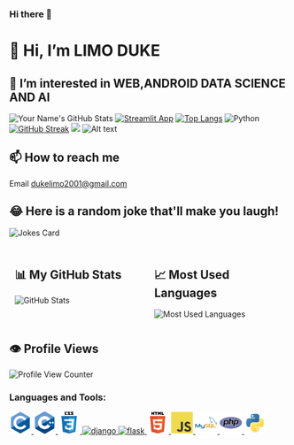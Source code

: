 ### Hi there 👋

<!--
**LIMO2001/LIMO2001** is a ✨ _special_ ✨ repository because its `README.md` (this file) appears on your GitHub profile.

Here are some ideas to get you started:

- 🔭 I’m currently working on ...
- 🌱 I’m currently learning ...
- 👯 I’m looking to collaborate on ...
- 🤔 I’m looking for help with ...
- 💬 Ask me about ...
- 📫 How to reach me: ...
- 😄 Pronouns: ...
- ⚡ Fun fact: ...
-->
# 👋 Hi, I’m LIMO DUKE
## 👀 I’m interested in WEB,ANDROID DATA SCIENCE AND AI

![Your Name's GitHub Stats](https://github-readme-stats.vercel.app/api?username=LIMO2001&show_icons=true&theme=radical)
[![Streamlit App](https://static.streamlit.io/badges/streamlit_badge_black_white.svg)](https://LIMO2001-quant-goldman-sachs-forecastingapp-yxn34x.streamlit.app/) [![Top Langs](https://github-readme-stats.vercel.app/api/top-langs/?username=LIMO2001&layout=compact&theme=tokyonight)](https://github.com/LIMO2001/github-readme-stats) ![Python](https://img.shields.io/badge/python-3670A0?style=for-the-badge&logo=python&logoColor=ffdd54) [![GitHub Streak](https://github-readme-streak-stats.herokuapp.com/?user=LIMO2001&theme=tokyonight)](https://git.io/streak-stats) ![](https://komarev.com/ghpvc/?username=LIMO2001&color=green&hidden=True&style=flat-square&label=PROFILE+VIEWS) ![Alt text](https://spotify-recently-played-readme.vercel.app/api?user=tky0vrvb3151zocqr034iz6p2&unique={true|1|on|yes}&count=1&width=600&unique=true)




## 📫 How to reach me
Email dukelimo2001@gmail.com

## 😂 Here is a random joke that'll make you laugh!
![Jokes Card](https://readme-jokes.vercel.app/api)


<div style="display: flex;">

  <div style="flex: 50%; padding: 10px;">
    <h2>📊 My GitHub Stats</h2>
    <img src="https://github-readme-stats.vercel.app/api?username=LIMO2001&show_icons=true" alt="GitHub Stats" />
  </div>

  <div style="flex: 50%; padding: 10px;">
    <h2>📈 Most Used Languages</h2>
    <img src="https://github-readme-stats.vercel.app/api/top-langs/?username=LIMO2001&theme=blue-green" alt="Most Used Languages" />
  </div>

</div>

## 👁️ Profile Views
![Profile View Counter](https://komarev.com/ghpvc/?username=LIMO2001)

<h3 align="left">Languages and Tools:</h3>
<a href="https://www.cprogramming.com/" target="_blank" rel="noreferrer"> <img src="https://raw.githubusercontent.com/devicons/devicon/master/icons/c/c-original.svg" alt="c" width="40" height="40"/> </a> <a href="https://www.w3schools.com/cpp/" target="_blank" rel="noreferrer"> <img src="https://raw.githubusercontent.com/devicons/devicon/master/icons/cplusplus/cplusplus-original.svg" alt="cplusplus" width="40" height="40"/> </a> <a href="https://www.w3schools.com/css/" target="_blank" rel="noreferrer"> <img src="https://raw.githubusercontent.com/devicons/devicon/master/icons/css3/css3-original-wordmark.svg" alt="css3" width="40" height="40"/> </a> <a href="https://www.djangoproject.com/" target="_blank" rel="noreferrer"> <img src="https://cdn.worldvectorlogo.com/logos/django.svg" alt="django" width="40" height="40"/> </a> <a href="https://flask.palletsprojects.com/" target="_blank" rel="noreferrer"> <img src="https://www.vectorlogo.zone/logos/pocoo_flask/pocoo_flask-icon.svg" alt="flask" width="40" height="40"/> </a> <a href="https://www.w3.org/html/" target="_blank" rel="noreferrer"> <img src="https://raw.githubusercontent.com/devicons/devicon/master/icons/html5/html5-original-wordmark.svg" alt="html5" width="40" height="40"/> </a> <a href="https://developer.mozilla.org/en-US/docs/Web/JavaScript" target="_blank" rel="noreferrer"> <img src="https://raw.githubusercontent.com/devicons/devicon/master/icons/javascript/javascript-original.svg" alt="javascript" width="40" height="40"/> </a> <a href="https://www.mysql.com/" target="_blank" rel="noreferrer"> <img src="https://raw.githubusercontent.com/devicons/devicon/master/icons/mysql/mysql-original-wordmark.svg" alt="mysql" width="40" height="40"/> </a> <a href="https://www.php.net" target="_blank" rel="noreferrer"> <img src="https://raw.githubusercontent.com/devicons/devicon/master/icons/php/php-original.svg" alt="php" width="40" height="40"/> </a> <a href="https://www.python.org" target="_blank" rel="noreferrer"> <img src="https://raw.githubusercontent.com/devicons/devicon/master/icons/python/python-original.svg" alt="python" width="40" height="40"/> </a> </p>

